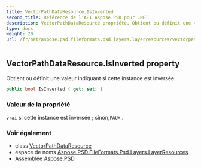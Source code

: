 ```yaml
---
title: VectorPathDataResource.IsInverted
second_title: Référence de l'API Aspose.PSD pour .NET
description: VectorPathDataResource propriété. Obtient ou définit une valeur indiquant si cette instance est inversée.
type: docs
weight: 20
url: /fr/net/aspose.psd.fileformats.psd.layers.layerresources/vectorpathdataresource/isinverted/
---
```

## VectorPathDataResource.IsInverted property

Obtient ou définit une valeur indiquant si cette instance est inversée.

```csharp
public bool IsInverted { get; set; }
```

### Valeur de la propriété

`vrai` si cette instance est inversée ; sinon,`FAUX` .

### Voir également

* class [VectorPathDataResource](../)
* espace de noms [Aspose.PSD.FileFormats.Psd.Layers.LayerResources](../../vectorpathdataresource/)
* Assemblée [Aspose.PSD](../../../)


